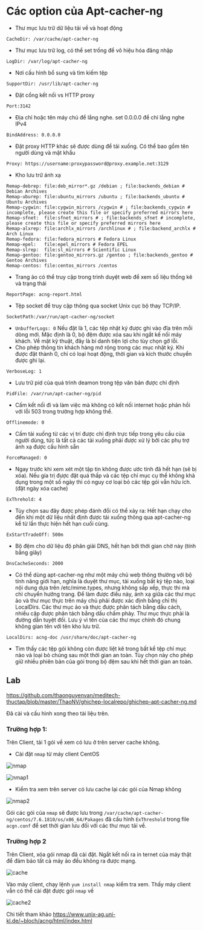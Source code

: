 # Các option của Apt-cacher-ng

* Thư mục lưu trữ dữ liệu tải về và hoạt động 
```
CacheDir: /var/cache/apt-cacher-ng

```
* Thư mục lưu trữ log, có thể set trống để vô hiệu hóa đăng nhập
```
LogDir: /var/log/apt-cacher-ng
```
* Nơi cấu hình bổ sung và tìm kiếm tệp
```
SupportDir: /usr/lib/apt-cacher-ng
```
* Đặt cổng kết nối vs HTTP proxy
```
Port:3142
```
* Địa chỉ hoặc tên máy chủ để lắng nghe. set 0.0.0.0 để chỉ lắng nghe IPv4
```
BindAddress: 0.0.0.0
```
* Đặt proxy HTTP khác sẽ được dùng để tải xuống. Có thể bao gồm tên người dùng và mật khẩu
```
Proxy: https://username:proxypassword@proxy.example.net:3129
```
* Kho lưu trữ ánh xạ 
```
Remap-debrep: file:deb_mirror*.gz /debian ; file:backends_debian # Debian Archives
Remap-uburep: file:ubuntu_mirrors /ubuntu ; file:backends_ubuntu # Ubuntu Archives
Remap-cygwin: file:cygwin_mirrors /cygwin # ; file:backends_cygwin # incomplete, please create this file or specify preferred mirrors here
Remap-sfnet:  file:sfnet_mirrors # ; file:backends_sfnet # incomplete, please create this file or specify preferred mirrors here
Remap-alxrep: file:archlx_mirrors /archlinux # ; file:backend_archlx # Arch Linux
Remap-fedora: file:fedora_mirrors # Fedora Linux
Remap-epel:   file:epel_mirrors # Fedora EPEL
Remap-slrep:  file:sl_mirrors # Scientific Linux
Remap-gentoo: file:gentoo_mirrors.gz /gentoo ; file:backends_gentoo # Gentoo Archives
Remap-centos: file:centos_mirrors /centos
```
* Trang ảo có thể truy cập trong trình duyệt web để xem số liệu thống kê và trạng thái
```
ReportPage: acng-report.html
```
* Tệp socket để truy cập thông qua socket Unix cục bộ thay TCP/IP. 
```
SocketPath:/var/run/apt-cacher-ng/socket
```
* `UnbufferLogs: 0` Nếu đặt là 1, các tệp nhật ký được ghi vào đĩa trên mỗi dòng mới. Mặc định là 0, bộ đệm được xóa sau khi ngắt kế nối máy khách. Về mặt kỹ thuật, đây là bí danh tiện lợi cho tùy chọn gỡ lỗi.
* Cho phép thông tin khách hàng mở rộng trong các mục nhật ký. Khi được đặt thành 0, chỉ có loại hoạt động, thời gian và kích thước chuyển được ghi lại.
```
VerboseLog: 1
```
* Lưu trữ pid của quá trình deamon trong tệp văn bản được chỉ định
```
PidFile: /var/run/apt-cacher-ng/pid
```
* Cấm kết nối đi và làm việc mà không có kết nối internet hoặc phản hồi với lỗi 503 trong trường hợp không thể.
```
Offlinemode: 0
```
* Cấm tải xuống từ các vị trí được chỉ định trực tiếp trong yêu cầu của người dùng, tức là tất cả các tải xuống phải được xử lý bởi các phụ trợ ánh xạ được cấu hình sẵn
```
ForceManaged: 0
```
* Ngay trước khi xem xét một tập tin không được ước tính đã hết hạn (sẽ bị xóa). Nếu gía trị được đặt quá thấp và các tệp chỉ mục cụ thể không khả dụng trong một số ngày thì có nguy cơ loại bỏ các tệp gói vẫn hữu ích. (đặt ngày xóa cache)
```
ExThrehold: 4
```
* Tùy chọn sau đây được phép đánh đổi có thể xảy ra: Hết hạn chạy cho đến khi một dữ liệu nhất định được tải xuống thông qua apt-cacher-ng kể từ lần thực hiện hết hạn cuối cùng.
```
ExStartTradeOff: 500m
```
* Bộ đệm cho dữ liệu độ phân giải DNS, hết hạn bởi thời gian chờ này (tính bằng giây)
```
DnsCacheSeconds: 2000
```
* Có thể dùng apt-cacher-ng như một máy chủ web thông thường với bộ tính năng giới hạn, nghĩa là duyệt thư mục, tải xuống bất kỳ tệp nào, loại nội dung dựa trên /etc/mime.types, nhưng không sắp xếp, thực thi mà chỉ chuyển hướng trang. Để làm được điều này, ánh xạ giữa các thư mục ảo và thư mục thực trên máy chủ phải được xác định bằng chỉ thị LocalDirs. Các thư mục ảo và thực được phân tách bằng dầu cách, nhiều cặp được phân tách bằng dấu chấm phảy. Thư mục thực phải là đường dẫn tuyệt đối. Lưu ý vì tên của các thư mục chính đó chung không gian tên với tên kho lưu trữ.
```
LocalDirs: acng-doc /usr/share/doc/apt-cacher-ng
```
* Tìm thấy các tệp gói không còn được liệt kê trong bất kề tệp chỉ mục nào và loại bỏ chúng sau một thời gian an toàn. Tùy chọn này cho phép giữ nhiều phiên bản của gói trong bộ đệm sau khi hết thời gian an toàn.

## Lab

<https://github.com/thaonguyenvan/meditech-thuctap/blob/master/ThaoNV/ghichep-localrepo/ghichep-apt-cacher-ng.md>

Đã cài và cấu hình xong theo tài liệu trên.

### Trường hợp 1:

Trên Client, tải 1 gói về xem có lưu ở trên server cache không.

* Cài đặt `nmap` từ máy client CentOS

![nmap](Linux-co-ban/images_Linux/cache1.png)

![nmap1](Linux-co-ban/images_Linux/cache2.png)

* Kiểm tra xem trên server có lưu cache lại các gói của Nmap không

![nmap2](Linux-co-ban/images_Linux/cache3.png)

Gói các gói của `nmap` sẽ được lưu trong `/var/cache/apt-cacher-ng/centos/7.6.1810/os/x86_64/Pakages` đã cấu hình `ExThreshold` trong file `acgn.conf` để set thời gian lưu đối với các thư mục tải về.

### Trường hợp 2

Trên Client, xóa gói nmap đã cài đặt. Ngắt kết nối ra in ternet của máy thật để đảm bảo tất cả máy ảo đều không ra được mạng.

![cache](Linux-co-ban/images_Linux/th2.1.png)

Vào máy client, chạy lệnh `yum install nmap` kiểm tra xem. Thấy máy client vẫn có thể cài đặt được gói `nmap` về

![cache2](Linux-co-ban/images_Linux/th2.2.png)

Chi tiết tham khảo
<https://www.unix-ag.uni-kl.de/~bloch/acng/html/index.html>
